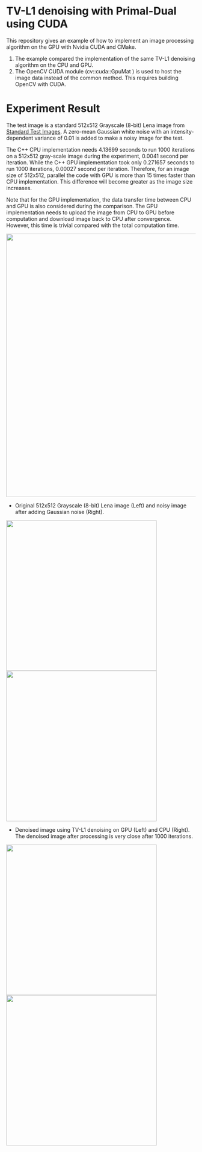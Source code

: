# TV-L1 denoising with Primal-Dual using CUDA

This repository gives an example of how to implement an image processing algorithm on the GPU with Nvidia CUDA and CMake.
1. The example compared the implementation of the same TV-L1 denoising algorithm on the CPU and GPU.
2. The OpenCV CUDA module (cv::cuda::GpuMat ) is used to host the image data instead of the common method. This requires building OpenCV with CUDA.

# Experiment Result

The test image is a standard 512x512 Grayscale (8-bit) Lena image from [Standard Test Images](https://www.ece.rice.edu/~wakin/images/). A zero-mean Gaussian white noise with an intensity-dependent variance of 0.01 is added to make a noisy image for the test.

The C++ CPU implementation needs 4.13699 seconds to run 1000 iterations on a 512x512 gray-scale image during the experiment, 0.0041 second per iteration. While the C++ GPU implementation took only 0.271657 seconds to run 1000 iterations, 0.00027 second per iteration. Therefore, for an image size of 512x512, parallel the code with GPU is more than 15 times faster than CPU implementation. This difference will become greater as the image size increases.

Note that for the GPU implementation, the data transfer time between CPU and GPU is also considered during the comparison. The GPU implementation needs to upload the image from CPU to GPU before computation and download image back to CPU after convergence. However, this time is trivial compared with the total computation time.

<img src="../master/Data/Test_Result.png?raw=true" width="700" >

* Original 512x512 Grayscale (8-bit) Lena image (Left) and noisy image after adding Gaussian noise (Right). 

<img src="../master/Data/lena512.bmp?raw=true" width="400" height="400">  <img src="../master/Data/lenna_512_noisy.bmp?raw=true" width="400" height="400">


* Denoised image using TV-L1 denoising on GPU (Left) and CPU (Right). The denoised image after processing is very close after 1000 iterations. 

<img src="../master/Data/lenna_512_denoised_gpu.bmp?raw=true" width="400" height="400">  <img src="../master/Data/lenna_512_denoised_cpu.bmp?raw=true" width="400" height="400">